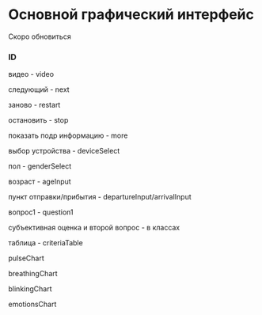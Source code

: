 # Основной графический интерфейс

Скоро обновиться

### ID

видео - video

следующий - next

заново - restart

остановить - stop

показать подр информацию - more


выбор устройства - deviceSelect


пол - genderSelect

возраст - ageInput

пункт отправки/прибытия - departureInput/arrivalInput

вопрос1 - question1

субъективная оценка и второй вопрос - в классах


таблица - criteriaTable

pulseChart

breathingChart

blinkingChart

emotionsChart
